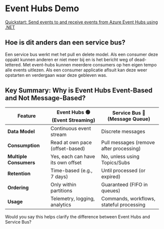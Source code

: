 # Event Hubs Demo

[Quickstart: Send events to and receive events from Azure Event Hubs using .NET](https://learn.microsoft.com/en-us/azure/event-hubs/event-hubs-dotnet-standard-getstarted-send)

## Hoe is dit anders dan een service bus?

Een service bus werkt met het pull en delete model. Als een consumer deze oppakt kunnen anderen er niet meer bij en is het bericht weg of dead-lettered. Met event-hubs kunnen meerdere consumers op hen eigen tempo alle events uitlezen. Als een consumer applicatie aflsuit kan deze weer opstarten en verdergaan waar deze gebleven was.


## **Key Summary: Why is Event Hubs Event-Based and Not Message-Based?**

| Feature                | Event Hubs 🟢 (Event Streaming)    | Service Bus 🔵 (Message Queue)            |
| ---------------------- | --------------------------------- | ---------------------------------------- |
| **Data Model**         | Continuous event stream           | Discrete messages                        |
| **Consumption**        | Read at own pace (offset-based)   | Pull messages (remove after processing)  |
| **Multiple Consumers** | Yes, each can have its own offset | No, unless using Topics/Subs             |
| **Retention**          | Time-based (e.g., 7 days)         | Until processed (or expired)             |
| **Ordering**           | Only within partitions            | Guaranteed (FIFO in queues)              |
| **Usage**              | Telemetry, logging, analytics     | Commands, workflows, stateful processing |

Would you say this helps clarify the difference between Event Hubs and Service Bus?
